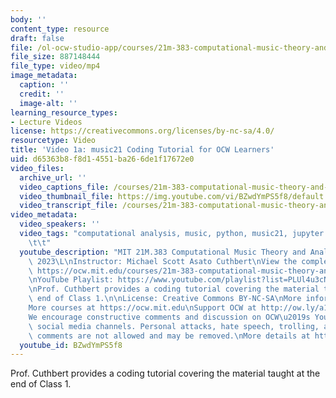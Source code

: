 ```yaml
---
body: ''
content_type: resource
draft: false
file: /ol-ocw-studio-app/courses/21m-383-computational-music-theory-and-analysis-spring-2023/21m383-s23-video1a_tutorial_360p_16_9.mp4
file_size: 887148444
file_type: video/mp4
image_metadata:
  caption: ''
  credit: ''
  image-alt: ''
learning_resource_types:
- Lecture Videos
license: https://creativecommons.org/licenses/by-nc-sa/4.0/
resourcetype: Video
title: 'Video 1a: music21 Coding Tutorial for OCW Learners'
uid: d65363b8-f8d1-4551-ba26-6de1f17672e0
video_files:
  archive_url: ''
  video_captions_file: /courses/21m-383-computational-music-theory-and-analysis-spring-2023/1UdytpQCCzC_34TRGQwnG1gPFhuAiMBTl_transcript.webvtt
  video_thumbnail_file: https://img.youtube.com/vi/BZwdYmPS5f8/default.jpg
  video_transcript_file: /courses/21m-383-computational-music-theory-and-analysis-spring-2023/1UdytpQCCzC_34TRGQwnG1gPFhuAiMBTl_transcript.pdf
video_metadata:
  video_speakers: ''
  video_tags: "computational analysis, music, python, music21, jupyter notebook\t\t\
    \t\t"
  youtube_description: "MIT 21M.383 Computational Music Theory and Analysis Spring\
    \ 2023\L\nInstructor: Michael Scott Asato Cuthbert\nView the complete course:\
    \ https://ocw.mit.edu/courses/21m-383-computational-music-theory-and-analysis-spring-2023/\L\
    \nYouTube Playlist: https://www.youtube.com/playlist?list=PLUl4u3cNGP62vSB2sI0W8lQFKsmS2-A6R\n\
    \nProf. Cuthbert provides a coding tutorial covering the material taught at the\
    \ end of Class 1.\n\nLicense: Creative Commons BY-NC-SA\nMore information at https://ocw.mit.edu/terms\n\
    More courses at https://ocw.mit.edu\nSupport OCW at http://ow.ly/a1If50zVRl\n\n\
    We encourage constructive comments and discussion on OCW\u2019s YouTube and other\
    \ social media channels. Personal attacks, hate speech, trolling, and inappropriate\
    \ comments are not allowed and may be removed.\nMore details at https://ocw.mit.edu/comments."
  youtube_id: BZwdYmPS5f8
---
```

Prof. Cuthbert provides a coding tutorial covering the material taught at the end of Class 1.